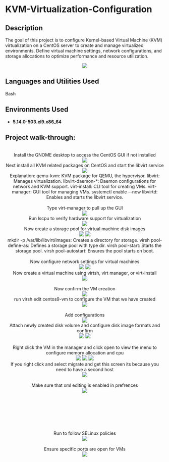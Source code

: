 # KVM-Virtualization-Configuration
<h2>Description</h2>
The goal of this project is to configure Kernel-based Virtual Machine (KVM) virtualization on a CentOS server to create and manage virtualized environments. Define virtual machine settings, network configurations, and storage allocations to optimize performance and resource utilization.

<p align="center">
<img src="http://technewskb.com/wp-content/uploads/2017/01/linux-kvm.png"/>

<h2>Languages and Utilities Used</h2>

Bash 

<h2>Environments Used </h2>

- <b> 5.14.0-503.el9.x86_64 </b>

<h2>Project walk-through:</h2>
<p align="center">
  <br/> Install the GNOME desktop to access the CentOS GUI if not installed <br/>
  <img src="https://github.com/user-attachments/assets/e4d886d1-345a-4b74-8faf-eb5b5c39f18e"/>
  <br/> Next install all KVM related packages on CentOS and start the libvirt service <br/>
<img src="https://github.com/user-attachments/assets/3078bf3a-e814-4f7b-b7cf-182414ab6df8"/>
  <br/> Explanation:
qemu-kvm: KVM package for QEMU, the hypervisor.
libvirt: Manages virtualization.
libvirt-daemon-*: Daemon configurations for network and KVM support.
virt-install: CLI tool for creating VMs.
virt-manager: GUI tool for managing VMs.
systemctl enable --now libvirtd: Enables and starts the libvirt service. <br/>
  <br/> Type virt-manager to pull up the GUI <br/> 
  <img src="https://github.com/user-attachments/assets/2ce07ab2-217a-4720-a841-49ffce57f660"/>
  <br/> Run lscpu to verify hardware support for virtualization <br/>
 <img src="https://github.com/user-attachments/assets/10dde927-f164-4728-be57-b313788552c8"/>
  <br/> Now create a storage pool for virtual machine disk images <br/>
  <img src="https://github.com/user-attachments/assets/6d614805-ed7e-496b-a5f7-982cfd30d212"/>
  <img src="https://github.com/user-attachments/assets/358249fe-7f3c-4f7a-bbe4-e693b9bff4e8"/>
  <br/> mkdir -p /var/lib/libvirt/images: Creates a directory for storage.
virsh pool-define-as: Defines a storage pool with type dir.
virsh pool-start: Starts the storage pool.
virsh pool-autostart: Ensures the pool starts on boot. <br/>
  <br/> Now configure network settings for virtual machines  <br/> 
  <img src="https://github.com/user-attachments/assets/c52f2191-2ac9-4be5-9b27-2cbc891f3e01"/>
  <img src="https://github.com/user-attachments/assets/e6edf3a8-2149-4ba5-8181-f0c0c3c717da"/>
<br /> Now create a virtual machine using virtsh, virt manager, or virt-install <br/>
 <img src="https://github.com/user-attachments/assets/67c17b49-6dcb-40dd-83c4-96a47c2cd07a"/>
 <br /> 
 <br/> Now confirm the VM creation  <br/>
 <img src="https://github.com/user-attachments/assets/c93206b8-898a-494b-b2d7-0d234d97ae0e"/>
 <br /> run virsh edit centos9-vm to configure the VM that we have created   <br/>
 <img src="https://github.com/user-attachments/assets/34359bc0-dafd-466d-9227-be68adf14caa"/>
 <br /> 
 <br/> Add configurations  <br/>
 <img src="https://github.com/user-attachments/assets/546741b7-3f96-444a-b417-330baa531577"/>
  <br /> Attach newly created disk volume and configure disk image formats and confirm <br/>
 <img src="https://github.com/user-attachments/assets/278a4f3b-f9e4-4fc2-bf51-b6de0a5f7b55"/>
  <img src="https://github.com/user-attachments/assets/0d1ca449-1e80-4ad6-a81c-0f5c39e105de"/>
 <br /> 
 <br/> Right click the VM in the manager and click open to view the menu to configure memory allocation and cpu <br/>
 <img src="https://github.com/user-attachments/assets/fdf58c62-d024-4a54-b18b-ae74957f76d2"/>
<img src="https://github.com/user-attachments/assets/2a88e6cd-010f-4321-abd6-927077abc17b"/>
<img src="https://github.com/user-attachments/assets/bbe53e44-fe8d-4493-be9c-ca7633e7ae26"/>
  <br /> If you right click and select migrate and get this screen its because you need to have a second host <br/>
 <img src="https://github.com/user-attachments/assets/195aa228-dddc-40cf-a88a-2b14fa05b9a6"/>
 <br /> 
 <br/>  Make sure that xml editing is enabled in prefrences <br/>
 <img src="https://github.com/user-attachments/assets/f3e0d307-f94c-40cb-8b9b-b5de7c651408"/>
  <br />  <br/>
 <img src=""/>
 <br /> 
 <br/>   <br/>
 <img src=""/><br />  <br/>
 <img src=""/>
 <br /> 
 <br/>   <br/>
 <img src=""/>
  <br/>
  <br /> Run to follow SELinux policies <br/>
 <img src="https://github.com/user-attachments/assets/cd6183ef-9a83-4942-bfdb-2fb7cf64a3c1"/>
 <br /> 
 <br/> Ensure specific ports are open for VMs  <br/>
 <img src="https://github.com/user-attachments/assets/fd5db74e-847e-405d-80b7-483f63acf6c0"/>
 <br/>
 <br />  <br/>
 <img src=""/>
 <br /> 
 <br/>   <br/>
 <img src=""/><br />  <br/>
 <img src=""/>
 <br /> 
 <br/>   <br/>
 <img src=""/><br />  <br/>
 <img src=""/>
 <br /> 
 <br/>   <br/>
 <img src=""/><br />  <br/>
 <img src=""/>
 <br /> 
 <br/>   <br/>
 <img src=""/><br />  <br/>
 <img src=""/>
 <br /> 
 <br/>   <br/>
 <img src=""/><br />  <br/>
 <img src=""/>
 <br /> 
 <br/>   <br/>
 <img src=""/><br />  <br/>
 <img src=""/>
 <br /> 
 <br/>   <br/>
 <img src=""/><br />  <br/>
 <img src=""/>
 <br /> 
 <br/>   <br/>
 <img src=""/><br />  <br/>
 <img src=""/>
 <br /> 
 <br/>   <br/>
 <img src=""/><br />  <br/>
 <img src=""/>
 <br /> 
 <br/>   <br/>
 <img src=""/><br />  <br/>
 <img src=""/>
 <br /> 
 <br/>   <br/>
 <img src=""/><br />  <br/>
 <img src=""/>
 <br /> 
 <br/>   <br/>
 <img src=""/><br />  <br/>
 <img src=""/>
 <br /> 
 <br/>   <br/>
 <img src=""/>
